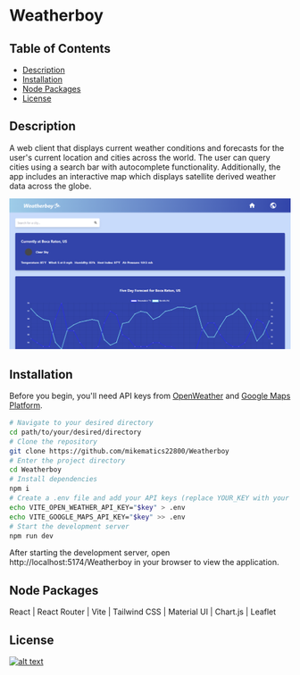 # Weatherboy

## Table of Contents
- [Description](#description)
- [Installation](#installation)
- [Node Packages](#node-packages)
- [License](#license)

## Description
A web client that displays current weather conditions and forecasts for the user's current location and cities across the world. The user can query cities using a search bar with autocomplete functionality. Additionally, the app includes an interactive map which displays satellite derived weather data across the globe.

[![](./public/screenshot.png)](https://mikematics22800.github.io/Weatherboy)

## Installation
Before you begin, you'll need API keys from [OpenWeather](https://openweathermap.org/) and [Google Maps Platform](https://developers.google.com/maps).

```bash
# Navigate to your desired directory
cd path/to/your/desired/directory
# Clone the repository
git clone https://github.com/mikematics22800/Weatherboy
# Enter the project directory
cd Weatherboy
# Install dependencies
npm i
# Create a .env file and add your API keys (replace YOUR_KEY with your actual API keys)
echo VITE_OPEN_WEATHER_API_KEY="$key" > .env
echo VITE_GOOGLE_MAPS_API_KEY="$key" >> .env
# Start the development server
npm run dev
```
After starting the development server, open http://localhost:5174/Weatherboy in your browser to view the application.

## Node Packages
React | React Router | Vite | Tailwind CSS | Material UI | Chart.js | Leaflet

## License
[![alt text](https://img.shields.io/badge/License-ISC-blue.svg)](https://opensource.org/licenses/ISC)